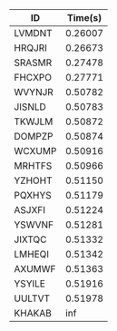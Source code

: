 |ID|Time(s)|
|-|-|
|LVMDNT|0.26007|
|HRQJRI|0.26673|
|SRASMR|0.27478|
|FHCXPO|0.27771|
|WVYNJR|0.50782|
|JISNLD|0.50783|
|TKWJLM|0.50872|
|DOMPZP|0.50874|
|WCXUMP|0.50916|
|MRHTFS|0.50966|
|YZHOHT|0.51150|
|PQXHYS|0.51179|
|ASJXFI|0.51224|
|YSWVNF|0.51281|
|JIXTQC|0.51332|
|LMHEQI|0.51342|
|AXUMWF|0.51363|
|YSYILE|0.51916|
|UULTVT|0.51978|
|KHAKAB|inf|
